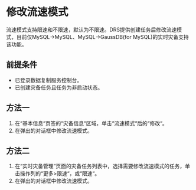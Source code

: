# 修改流速模式<a name="drs_03_0047"></a>

流速模式支持限速和不限速，默认为不限速。DRS提供创建任务后修改流速模式，目前仅MySQL-\>MySQL、MySQL-\>GaussDB\(for MySQL\)的实时灾备支持该功能。

## 前提条件<a name="section16256919193311"></a>

-   已登录数据复制服务控制台。
-   已创建灾备任务且任务为非启动状态。

## 方法一<a name="section17994422111511"></a>

1.  在“基本信息“页签的“灾备信息“区域，单击“流速模式“后的“修改“。
2.  在弹出的对话框中修改流速模式。

## 方法二<a name="section11157941161517"></a>

1.  在“实时灾备管理”页面的灾备任务列表中，选择需要修改流速模式的任务，单击操作列的“更多\>限速“，或“限速“。
2.  在弹出的对话框中修改流速模式。

